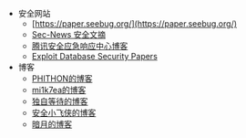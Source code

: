 - 安全网站
  - [https://paper.seebug.org/](https://paper.seebug.org/)
  - [Sec-News 安全文摘](http://wiki.ioin.in/)
  - [腾讯安全应急响应中心博客](https://security.tencent.com/index.php/blog)
  - [Exploit Database Security Papers](https://www.exploit-db.com/papers)
- 博客
  - [PHITHON的博客](https://www.leavesongs.com/)
  - [mi1k7ea的博客](http://www.mi1k7ea.com/)
  - [独自等待的博客](https://www.waitalone.cn/)
  - [安全小飞侠的博客](http://avfisher.win/)
  - [暗月的博客](https://www.moonsec.com/)

